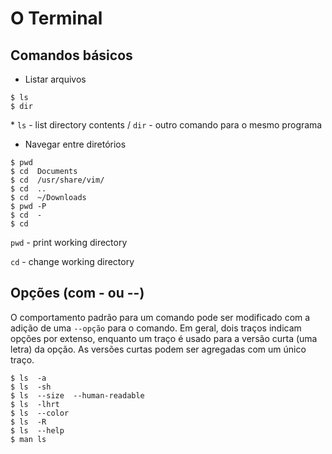 # O Terminal

## Comandos básicos

- Listar arquivos
~~~  
$ ls
$ dir
~~~
\* ``ls`` - list directory contents / ``dir`` - outro comando para o mesmo programa


- Navegar entre diretórios
~~~
$ pwd
$ cd  Documents
$ cd  /usr/share/vim/
$ cd  .. 
$ cd  ~/Downloads
$ pwd -P
$ cd  -
$ cd
~~~

``pwd`` - print working directory

``cd``  - change working directory




## Opções  (com - ou --)
O comportamento padrão para um comando pode ser modificado com a adição de uma ``--opção`` para o comando. 
Em geral, dois traços indicam opções por extenso, enquanto um traço é usado para a versão curta (uma letra) da opção.
As versões curtas podem ser agregadas com um único traço.

```
$ ls  -a
$ ls  -sh
$ ls  --size  --human-readable
$ ls  -lhrt
$ ls  --color 
$ ls  -R
$ ls  --help
$ man ls
```

## 
